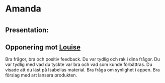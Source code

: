 # Amanda

#

## Presentation:

## Opponering mot [Louise](./Louise.md)

Bra frågor, bra och positiv feedback. Du var tydlig och rak i dina frågor. Du var tydlig med vad du tyckte var bra och vad som kunde förbättras. Du visade att du läst på Isabellas material. Bra fråga om synlighet i appen. Bra förslag med art lansera produkten.
